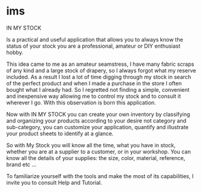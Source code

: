 # ims
IN MY STOCK

Is a practical and useful application that allows you to always know the status of your stock you are a professional, amateur or DIY enthusiast hobby.

This idea came to me as an amateur seamstress, I have many fabric scraps of any kind and a large stock of drapery, so I always forgot what my reserve included. As a result I lost a lot of time digging through my stock in search of the perfect product and when I made a purchase in the store I often bought what I already had. So I regretted not finding a simple, convenient and inexpensive way allowing me to control my stock and to consult it wherever I go. With this observation is born this application.

Now with IN MY STOCK you can create your own inventory by classifying and organizing your products according to your desire not category and sub-category, you can customize your application, quantify and illustrate your product sheets to identify at a glance.

So with My Stock you will know all the time, what you have in stock, whether you are at a supplier to a customer, or in your workshop. You can know all the details of your supplies: the size, color, material, reference, brand etc ...

To familiarize yourself with the tools and make the most of its capabilities, I invite you to consult Help and Tutorial.
